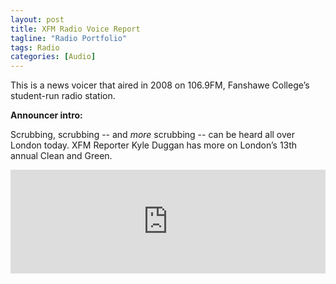 ```yaml
---
layout: post
title: XFM Radio Voice Report 
tagline: "Radio Portfolio"
tags: Radio
categories: [Audio]
---
```


This is a news voicer that aired in 2008 on 106.9FM, Fanshawe College’s student-run radio station. 

**Announcer intro:**

Scrubbing, scrubbing -- and _more_ scrubbing -- can be heard all over London today. 
XFM Reporter Kyle Duggan has more on London’s 13th annual Clean and Green.

<iframe width="100%" height="166" scrolling="no" frameborder="no" src="https://w.soundcloud.com/player/?url=https%3A//api.soundcloud.com/tracks/118921832&amp;color=ff5500&amp;auto_play=false&amp;hide_related=false&amp;show_comments=true&amp;show_user=true&amp;show_reposts=false"></iframe>
